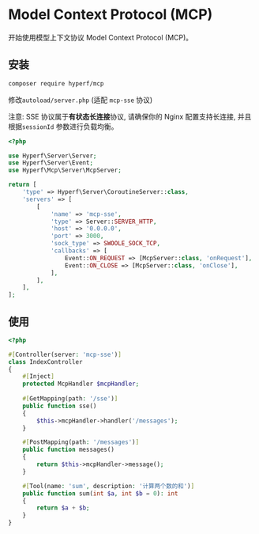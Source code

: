 # Model Context Protocol (MCP)
开始使用模型上下文协议 Model Context Protocol (MCP)。

## 安装
```bash
composer require hyperf/mcp
```

修改`autoload/server.php` (适配 `mcp-sse` 协议)

注意: SSE 协议属于**有状态长连接**协议, 请确保你的 Nginx 配置支持长连接, 并且根据`sessionId` 参数进行负载均衡。
```php
<?php

use Hyperf\Server\Server;
use Hyperf\Server\Event;
use Hyperf\Mcp\Server\McpServer;

return [
    'type' => Hyperf\Server\CoroutineServer::class,
    'servers' => [
        [
            'name' => 'mcp-sse',
            'type' => Server::SERVER_HTTP,
            'host' => '0.0.0.0',
            'port' => 3000,
            'sock_type' => SWOOLE_SOCK_TCP,
            'callbacks' => [
                Event::ON_REQUEST => [McpServer::class, 'onRequest'],
                Event::ON_CLOSE => [McpServer::class, 'onClose'],
            ],
        ],
    ],
];
```

## 使用
```php
<?php

#[Controller(server: 'mcp-sse')]
class IndexController
{
    #[Inject]
    protected McpHandler $mcpHandler;
    
    #[GetMapping(path: '/sse')]
    public function sse()
    {
        $this->mcpHandler->handler('/messages');
    }

    #[PostMapping(path: '/messages')]
    public function messages()
    {
        return $this->mcpHandler->message();
    }

    #[Tool(name: 'sum', description: '计算两个数的和')]
    public function sum(int $a, int $b = 0): int
    {
        return $a + $b;
    }
}
```
